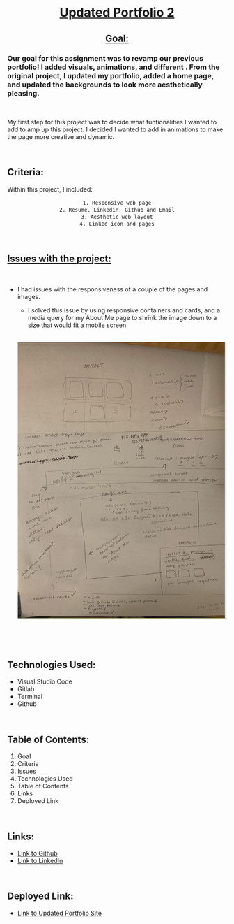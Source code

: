 <br>
<u>

<center>

# Updated Portfolio 2

</u>

<u>

## Goal: 

</u>
</center>

### Our goal for this assignment was to revamp our previous portfolio! I added visuals, animations, and different . From the original project, I updated my portfolio, added a home page, and updated the backgrounds to look more aesthetically pleasing.

<br>


My first step for this project was to decide what funtionalities I wanted to add to amp up this project. I decided I wanted to add in animations to make the page more creative and dynamic. 

<br>



## Criteria:

Within this project, I included:

<center>

```
1. Responsive web page
2. Resume, Linkedin, Github and Email
3. Aesthetic web layout
4. Linked icon and pages

 ```

</center>


<br>

<u>

## Issues with the project:

</u>

<br>

- I had issues with the responsiveness of a couple of the pages and images. 

    -  I solved this issue by using responsive containers and cards, and a media query for my About Me page to shrink the image down to a size that would fit a mobile screen:

  <br>

    ![Image](psuedocode.png)


   <br>


<br>

## Technologies Used:

- Visual Studio Code
- Gitlab
- Terminal
- Github

<br>

## Table of Contents:
1. Goal
2. Criteria
3. Issues
4. Technologies Used
5. Table of Contents
6. Links
7. Deployed Link


<br>

## Links:

- [Link to Github](https://github.com/kellystone4/updatedPortfolio)
- [Link to LinkedIn](https://www.linkedin.com/in/kelly-a-stone/)

<br>

## Deployed Link:
- [Link to Updated Portfolio Site](https://kellystone4.github.io/updatedPortfolio/)